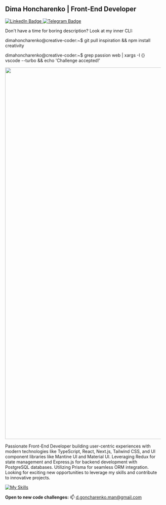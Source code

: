## Dima Honcharenko | Front-End Developer  
<div id="badges">
  <a href="your-linkedin-URL">
    <img src="https://img.shields.io/badge/Linkedin-%230077B5.svg?logo=linkedin&logoColor=white" alt="LinkedIn Badge"/>
  </a>
  <a href="your-twitter-URL">
    <img src="https://img.shields.io/badge/Telegram-blue?logo=telegram" alt="Telegram Badge"/>
  </a>
</div>

Don't have a time for boring description? Look at my inner CLI:
<p>dimahoncharenko@creative-coder:~$ git pull inspiration && npm install creativity</p>
<p>dimahoncharenko@creative-coder:~$ grep passion web | xargs -I {} vscode --turbo && echo 'Challenge accepted!'</p>

<div id="header" align="center">
  <img src="https://media.giphy.com/media/v1.Y2lkPTc5MGI3NjExbW0ybzQ0ZDk0eGp1eGs3NWhoODk3MXQ2ZjE5b3JzMHh2azN0bmhiOSZlcD12MV9pbnRlcm5hbF9naWZfYnlfaWQmY3Q9Zw/55cX2zvcUP1vMlNIMF/giphy.gif" width="1200"/>
</div>

Passionate Front-End Developer building user-centric experiences with modern technologies like TypeScript, React, Next.js, Tailwind CSS, and UI component libraries like Mantine UI and Material UI. Leveraging Redux for state management and Express.js for backend development with PostgreSQL databases. Utilizing Prisma for seamless ORM integration. Looking for exciting new opportunities to leverage my skills and contribute to innovative projects.

[![My Skills](https://skillicons.dev/icons?i=js,html,css,express,firebase,github,gcp,nextjs,nodejs,postgres,react,tailwind,ts,vite,vscode,webpack,wordpress)](https://skillicons.dev)

**Open to new code challenges:** :mailbox: d.goncharenko.man@gmail.com
